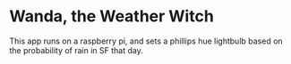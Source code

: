 # Wanda, the Weather Witch

This app runs on a raspberry pi, and sets a phillips hue lightbulb based on the probability of rain in SF that day.
